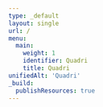 ```yaml
---
type: _default
layout: single
url: /
menu:
  main:
    weight: 1
    identifier: Quadri
    title: Quadri
unifiedAlt: 'Quadri'
_build:
  publishResources: true
---
```

